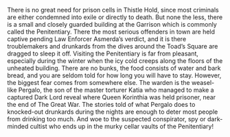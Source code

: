 
There is no great need for prison cells in Thistle Hold, since most criminals are either condemned into exile or directly to death. But none the less, there is a small and closely guarded building at the Garrison which is commonly called the Penitentiary. There the most serious offenders in town are held captive pending Law Enforcer Asmerda’s verdict, and it is there troublemakers and drunkards from the dives around the Toad’s Square are dragged to sleep it off. Visiting the Penitentiary is far from pleasant, especially during the winter when the icy cold creeps along the floors of the unheated building. There are no bunks, the food consists of water and bark bread, and you are seldom told for how long you will have to stay. However, the biggest fear comes from somewhere else. The warden is the weasel-like Pergalo, the son of the master torturer Katia who managed to make a captured Dark Lord reveal where Queen Korinthia was held prisoner, near the end of The Great War. The stories told of what Pergalo does to knocked-out drunkards during the nights are enough to deter most people from drinking too much. And woe to the suspected conspirator, spy or dark-minded cultist who ends up in the murky cellar vaults of the Penitentiary!